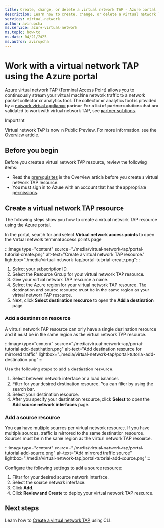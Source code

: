 ```yaml
---
title: Create, change, or delete a virtual network TAP - Azure portal
description: Learn how to create, change, or delete a virtual network TAP using the Azure portal.
services: virtual-network
author: avirupcha
ms.service: azure-virtual-network
ms.topic: how-to
ms.date: 04/21/2025
ms.author: avirupcha
---
```


# Work with a virtual network TAP using the Azure portal

Azure virtual network TAP (Terminal Access Point) allows you to continuously stream your virtual machine network traffic to a network packet collector or analytics tool. The collector or analytics tool is provided by a [network virtual appliance](https://azure.microsoft.com/solutions/network-appliances/) partner. For a list of partner solutions that are validated to work with virtual network TAP, see [partner solutions](virtual-network-tap-overview.md#virtual-network-tap-partner-solutions).

> [!IMPORTANT]
> Virtual network TAP is now in Public Preview. For more information, see the [Overview](virtual-network-tap-overview.md) article.

## Before you begin

Before you create a virtual network TAP resource, review the following items:

* Read the [prerequisites](virtual-network-tap-overview.md#prerequisites) in the Overview article before you create a virtual network TAP resource.
* You must sign in to Azure with an account that has the appropriate [permissions](virtual-network-tap-overview.md#permissions).

## Create a virtual network TAP resource

The following steps show you how to create a virtual network TAP resource using the Azure portal.

In the portal, search for and select **Virtual network access points** to open the Virtual network terminal access points page.

:::image type="content" source="./media/virtual-network-tap/portal-tutorial-create.png" alt-text="Create a virtual network TAP resource." lightbox="./media/virtual-network-tap/portal-tutorial-create.png":::

1. Select your subscription ID.
1. Select the Resource Group for your virtual network TAP resource.
1. Give your virtual network TAP resource a name.
1. Select the Azure region for your virtual network TAP resource. The destination and source resource must be in the same region as your virtual network TAP resource.
1. Next, click **Select destination resource** to open the **Add a destination** page.

### Add a destination resource

A virtual network TAP resource can only have a single destination resource and it must be in the same region as the virtual network TAP resource.

:::image type="content" source="./media/virtual-network-tap/portal-tutorial-add-destination.png" alt-text="Add destination resource for mirrored traffic" lightbox="./media/virtual-network-tap/portal-tutorial-add-destination.png":::

Use the following steps to add a destination resource.

1. Select between network interface or a load balancer.
1. Filter for your desired destination resource. You can filter by using the search bar.
1. Select your destination resource.
1. After you specify your destination resource, click **Select** to open the **Add source network interfaces** page.

### Add a source resource

You can have multiple sources per virtual network resource. If you have multiple sources, traffic is mirrored to the same destination resource. Sources must be in the same region as the virtual network TAP resource.

:::image type="content" source="./media/virtual-network-tap/portal-tutorial-add-source.png" alt-text="Add mirrored traffic source" lightbox="./media/virtual-network-tap/portal-tutorial-add-source.png":::

Configure the following settings to add a source resource:

1. Filter for your desired source network interface.
1. Select the source network interface.
1. Click **Add**.
1. Click **Review and Create** to deploy your virtual network TAP resource.

## Next steps

Learn how to [Create a virtual network TAP](tutorial-tap-virtual-network-cli.md) using CLI.
